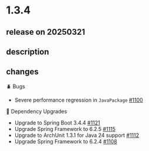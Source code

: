# 1.3.4

## release on 20250321
## description
## changes
🪲 Bugs

* Severe performance regression in <code>JavaPackage</code> <a href="https://github.com/spring-projects/spring-modulith/issues/1100" data-hovercard-type="issue" data-hovercard-url="/spring-projects/spring-modulith/issues/1100/hovercard">#1100</a>

🔨 Dependency Upgrades

* Upgrade to Spring Boot 3.4.4 <a href="https://github.com/spring-projects/spring-modulith/issues/1121" data-hovercard-type="issue" data-hovercard-url="/spring-projects/spring-modulith/issues/1121/hovercard">#1121</a>
* Upgrade Spring Framework to 6.2.5 <a href="https://github.com/spring-projects/spring-modulith/issues/1115" data-hovercard-type="issue" data-hovercard-url="/spring-projects/spring-modulith/issues/1115/hovercard">#1115</a>
* Upgrade to ArchUnit 1.3.1 for Java 24 support <a href="https://github.com/spring-projects/spring-modulith/issues/1112" data-hovercard-type="issue" data-hovercard-url="/spring-projects/spring-modulith/issues/1112/hovercard">#1112</a>
* Upgrade Spring Framework to 6.2.4 <a href="https://github.com/spring-projects/spring-modulith/issues/1108" data-hovercard-type="issue" data-hovercard-url="/spring-projects/spring-modulith/issues/1108/hovercard">#1108</a>

